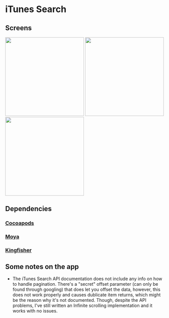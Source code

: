 #  iTunes Search

## Screens

<p>
<img width="250px" src="https://user-images.githubusercontent.com/81817904/172258528-e011c9ac-5bc5-4f0a-b00c-8a18a93dc1cd.mp4">
<img width="250px" src="https://user-images.githubusercontent.com/81817904/172258550-1f0240a6-89e5-4615-ba83-e3fb1a546fb4.mp4">
<img width="250px" src="https://user-images.githubusercontent.com/81817904/172259045-3a6badd3-e469-4fac-b139-66479c0f19e7.mov">
</p>

## Dependencies

### [Cocoapods](https://github.com/CocoaPods/CocoaPods)

### [Moya](https://github.com/Moya/Moya)

### [Kingfisher](https://github.com/onevcat/Kingfisher)

## Some notes on the app

* The iTunes Search API documentation does not include any info on how to handle pagination. There's a "secret" offset parameter (can only be found through googling) that does let you offset the data, however, this does not work properly and causes dublicate item returns, which might be the reason why it's not documented. Though, despite the API problems, I've still written an Infinite scrolling implementation and it works with no issues. 

